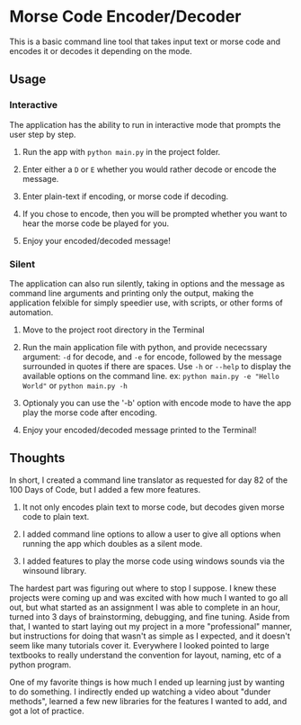 # Morse Code Encoder/Decoder

This is a basic command line tool that takes input text or morse code and encodes it or decodes it depending on the mode.


## Usage 
### Interactive
The application has the ability to run in interactive mode that prompts the user step by step.
1. Run the app with `python main.py` in the project folder.

2. Enter either a `D` or `E` whether you would rather decode or encode the message.

3. Enter plain-text if encoding, or morse code if decoding.

4. If you chose to encode, then you will be prompted whether you want to hear the morse code be played for you.

4. Enjoy your encoded/decoded message!


### Silent 
The application can also run silently, taking in options and the message as command line arguments and printing only the output, making the application felxible for simply speedier use, with scripts, or other forms of automation.

1. Move to the project root directory in the Terminal

2. Run the main application file with python, and provide nececssary argument: `-d` for decode, and `-e` for encode, followed by the message surrounded in quotes if there are spaces. Use `-h` or `--help` to display the available options on the command line. ex: `python main.py -e "Hello World"` or `python main.py -h`

3. Optionaly you can use the '-b' option with encode mode to have the app play the morse code after encoding.

4. Enjoy your encoded/decoded message printed to the Terminal!


## Thoughts

In short, I created a command line translator as requested for day 82 of the 100 Days of Code, but I added a few more features.

1. It not only encodes plain text to morse code, but decodes given morse code to plain text.

2. I added command line options to allow a user to give all options when running the app which doubles as a silent mode.

3. I added features to play the morse code using windows sounds via the winsound library.

The hardest part was figuring out where to stop I suppose. I knew these projects were coming up and was excited with how much I wanted to go all out, but what started as an assignment I was able to complete in an hour, turned into 3 days of brainstorming, debugging, and fine tuning. Aside from that, I wanted to start laying out my project in a more "professional" manner, but instructions for doing that wasn't as simple as I expected, and it doesn't seem like many tutorials cover it. Everywhere I looked pointed to large textbooks to really understand the convention for layout, naming, etc of a python program.

One of my favorite things is how much I ended up learning just by wanting to do something. I indirectly ended up watching a video about "dunder methods", learned a few new libraries for the features I wanted to add, and got a lot of practice.
